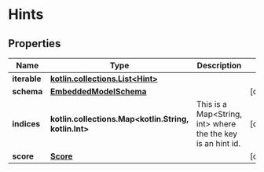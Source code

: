 
# Hints

## Properties
Name | Type | Description | Notes
------------ | ------------- | ------------- | -------------
**iterable** | [**kotlin.collections.List&lt;Hint&gt;**](Hint) |  | 
**schema** | [**EmbeddedModelSchema**](EmbeddedModelSchema) |  |  [optional]
**indices** | **kotlin.collections.Map&lt;kotlin.String, kotlin.Int&gt;** | This is a Map&lt;String, int&gt; where the the key is an hint id. |  [optional]
**score** | [**Score**](Score) |  |  [optional]



